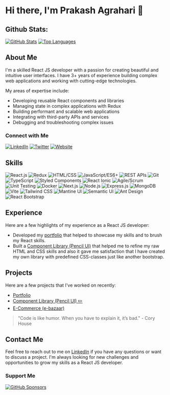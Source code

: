 # Hi there, I'm Prakash Agrahari 👋

## Github Stats:
[![GitHub Stats](https://github-readme-stats.vercel.app/api?username=prakash855&show_icons=true&theme=radical)](https://github.com/anuraghazra/github-readme-stats)
[![Top Languages](https://github-readme-stats.vercel.app/api/top-langs/?username=prakash855&layout=compact)](https://github.com/anuraghazra/github-readme-stats)


## About Me

I'm a skilled React JS developer with a passion for creating beautiful and intuitive user interfaces. I have 3+ years of experience building complex web applications and working with cutting-edge technologies.

My areas of expertise include:

- Developing reusable React components and libraries
- Managing state in complex applications with Redux
- Building performant and scalable web applications
- Integrating with third-party APIs and services
- Debugging and troubleshooting complex issues

### Connect with Me

[![LinkedIn](https://img.shields.io/badge/-LinkedIn-blue?logo=linkedin)](https://www.linkedin.com/in/prakash-agrahari-a5655312b/)
[![Twitter](https://img.shields.io/badge/-Twitter-1DA1F2?logo=twitter&logoColor=white)](https://twitter.com/PrakashAgrahar3)
[![Website](https://img.shields.io/badge/-Website-44cc11)](https://prakash-agrahari.vercel.app/)

## Skills

![React.js](https://img.shields.io/badge/-React.js-61DAFB?logo=react&logoColor=white&style=flat)
![Redux](https://img.shields.io/badge/-Redux-764ABC?logo=redux&logoColor=white&style=flat)
![HTML/CSS](https://img.shields.io/badge/-HTML%2FCSS-orange?style=flat)
![JavaScript/ES6+](https://img.shields.io/badge/-JavaScript%2FES6%2B-yellow?style=flat)
![REST APIs](https://img.shields.io/badge/-REST%20APIs-005571?style=flat)
![Git](https://img.shields.io/badge/-Git-F05032?logo=git&logoColor=white&style=flat)
![TypeScript](https://img.shields.io/badge/-TypeScript-3178C6?logo=typescript&logoColor=white&style=flat)
![Styled Components](https://img.shields.io/badge/-Styled%20Components-DB7093?style=flat)
![React Ionic](https://img.shields.io/badge/-React%20Ionic-3880FF?logo=ionic&logoColor=white&style=flat)
![Agile/Scrum](https://img.shields.io/badge/-Agile%2FScrum-76D04B?style=flat)
![Unit Testing](https://img.shields.io/badge/-Unit%20Testing-4D4D4D?style=flat)
![Docker](https://img.shields.io/badge/-Docker-2496ED?logo=docker&logoColor=white&style=flat)
![Next.js](https://img.shields.io/badge/-Next.js-000000?logo=next.js&logoColor=white&style=flat)
![Node.js](https://img.shields.io/badge/-Node.js-339933?logo=node.js&logoColor=white&style=flat)
![Express.js](https://img.shields.io/badge/-Express.js-000000?logo=express&logoColor=white&style=flat)
![MongoDB](https://img.shields.io/badge/-MongoDB-47A248?logo=mongodb&logoColor=white&style=flat)
![Vite](https://img.shields.io/badge/-Vite-646CFF?logo=vite&logoColor=white&style=flat)
![Tailwind CSS](https://img.shields.io/badge/-Tailwind%20CSS-38B2AC?logo=tailwind-css&logoColor=white&style=flat)
![Mantine UI](https://img.shields.io/badge/-Mantine%20UI-2E2E2E?style=flat)
![Semantic UI](https://img.shields.io/badge/-Semantic%20UI-35bdb2?style=flat)
![Ant Design](https://img.shields.io/badge/-Ant%20Design-0170FE?logo=ant-design&logoColor=white&style=flat)
![React Bootstrap](https://img.shields.io/badge/-React%20Bootstrap-563D7C?logo=bootstrap&logoColor=white&style=flat)

## Experience

Here are a few highlights of my experience as a React JS developer:

- Developed my [portfolio](https://prakash-agrahari.vercel.app/) that helped to showcase my skills and to brush my React skills.
- Built a [Component Library (Pencil UI)](https://pencil-ui.netlify.app/) that helped me to refine my raw HTML and CSS skills and also it gave me satisfaction that I have created my own library with predefined CSS-classes just like another bootstrap.

## Projects

Here are a few projects that I've worked on recently:

- [Portfolio](https://prakash-agrahari.vercel.app/)
- [Component Library (Pencil UI) ✏️](https://pencil-ui.netlify.app/)
- [E-Commerce (e-bazaar)](https://ebazaar.netlify.app/)


> "Code is like humor. When you have to explain it, it’s bad." - Cory House

## Contact Me

Feel free to reach out to me on [LinkedIn](https://www.linkedin.com/in/prakash-agrahari-a5655312b/) if you have any questions or want to discuss a project. I'm always looking for new challenges and opportunities to grow my skills as a React JS developer.

### Support Me

[![GitHub Sponsors](https://img.shields.io/github/sponsors/prakash855?logo=github&style=social)](https://github.com/sponsors/prakash855)

